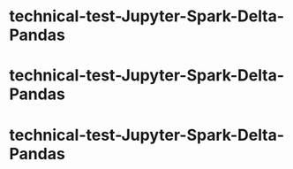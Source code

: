 # technical-test-Jupyter-Spark-Delta-Pandas
# technical-test-Jupyter-Spark-Delta-Pandas
# technical-test-Jupyter-Spark-Delta-Pandas
